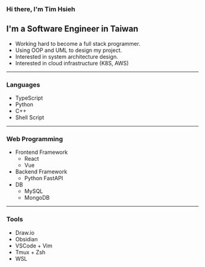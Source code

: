 ### Hi there, I'm Tim Hsieh

## I'm a Software Engineer in Taiwan

- Working hard to become a full stack programmer.
- Using OOP and UML to design my project.
- Interested in system architecture design.
- Interested in cloud infrastructure (K8S, AWS)

---

### Languages

- TypeScript
- Python
- C++
- Shell Script

---

### Web Programming

- Frontend Framework
  - React
  - Vue
- Backend Framework
  - Python FastAPI
- DB
  - MySQL
  - MongoDB

---

### Tools

- Draw.io
- Obsidian
- VSCode + Vim
- Tmux + Zsh
- WSL
